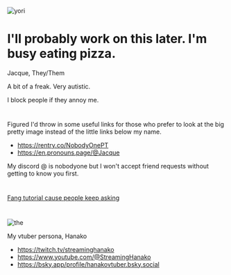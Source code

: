 

<!--
**NobodyTwo/NobodyTwo** is a ✨ _special_ ✨ repository because its `README.md` (this file) appears on your GitHub profile.

Here are some ideas to get you started:

- 🔭 I’m currently working on ...
- 🌱 I’m currently learning ...
- 👯 I’m looking to collaborate on ...
- 🤔 I’m looking for help with ...
- 💬 Ask me about ...
- 📫 How to reach me: ...
- 😄 Pronouns: ...
- ⚡ Fun fact: ...
-->
![yori](https://github.com/user-attachments/assets/db12fa6a-7488-48b6-997c-0ef72c247aa4)

# I'll probably work on this later. I'm busy eating pizza.

Jacque, They/Them

A bit of a freak. Very autistic.

I block people if they annoy me.
# 
Figured I'd throw in some useful links for those who prefer to look at the big pretty image instead of the little links below my name.
- https://rentry.co/NobodyOnePT
- https://en.pronouns.page/@Jacque

My discord @ is nobodyone but I won't accept friend requests without getting to know you first.
# 

[Fang tutorial cause people keep asking](https://github.com/NobodyTwo/Fang-Tutorial/blob/main/README.md)

#
![the](https://media.discordapp.net/attachments/649060645249089560/1306895937402175498/Untitled76_20241115003724.png?ex=674b72f0&is=674a2170&hm=be22605b1c42e3eccdce6381d32c4efdeb28dbe91029a8aab542809f9599104d&=&format=webp&quality=lossless&width=625&height=625)

My vtuber persona, Hanako
- https://twitch.tv/streaminghanako
- https://www.youtube.com/@StreamingHanako
- https://bsky.app/profile/hanakovtuber.bsky.social

